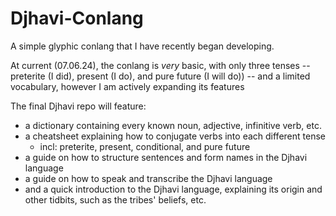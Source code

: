 # Djhavi-Conlang
A simple glyphic conlang that I have recently began developing.

At current (07.06.24), the conlang is *very* basic, with only three tenses -- preterite (I did), present (I do), and pure future (I will do)) -- and a limited vocabulary, however I am actively expanding its features

The final Djhavi repo will feature:
- a dictionary containing every known noun, adjective, infinitive verb, etc.
- a cheatsheet explaining how to conjugate verbs into each different tense
  - incl: preterite, present, conditional, and pure future
- a guide on how to structure sentences and form names in the Djhavi language
- a guide on how to speak and transcribe the Djhavi language
- and a quick introduction to the Djhavi language, explaining its origin and other tidbits, such as the tribes' beliefs, etc.
